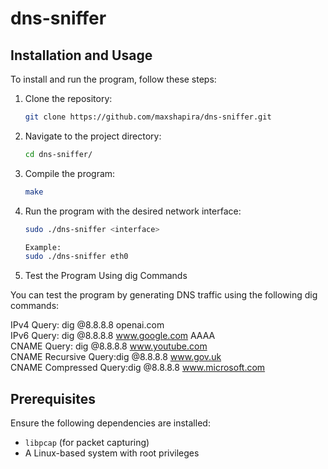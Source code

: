 # dns-sniffer

## Installation and Usage

To install and run the program, follow these steps:

1. Clone the repository:
   ```bash
   git clone https://github.com/maxshapira/dns-sniffer.git

2. Navigate to the project directory:
    ```bash
    cd dns-sniffer/

3. Compile the program:
    ```bash
    make

4.  Run the program with the desired network interface:
    ```bash
    sudo ./dns-sniffer <interface>

    Example:
    sudo ./dns-sniffer eth0

5. Test the Program Using dig Commands

You can test the program by generating DNS traffic using the following dig commands:

IPv4 Query: dig @8.8.8.8 openai.com  
IPv6 Query: dig @8.8.8.8 www.google.com AAAA  
CNAME Query: dig @8.8.8.8 www.youtube.com  
CNAME Recursive Query:dig @8.8.8.8 www.gov.uk  
CNAME Compressed Query:dig @8.8.8.8 www.microsoft.com  

## Prerequisites
Ensure the following dependencies are installed:
- `libpcap` (for packet capturing)
- A Linux-based system with root privileges

